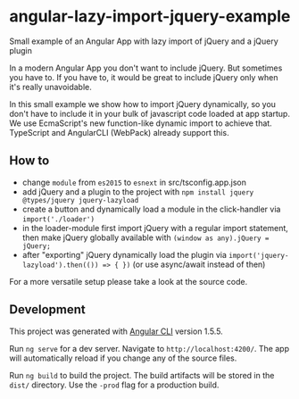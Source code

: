 # angular-lazy-import-jquery-example

Small example of an Angular App with lazy import of jQuery and a jQuery plugin

In a modern Angular App you don't want to include jQuery. But sometimes you have to.
If you have to, it would be great to include jQuery only when it's really unavoidable.

In this small example we show how to import jQuery dynamically,
so you don't have to include it in your bulk of javascript code loaded at app startup.
We use EcmaScript's new function-like dynamic import to achieve that. TypeScript and AngularCLI (WebPack) already support this.


## How to

* change ```module``` from ```es2015``` to ```esnext``` in src/tsconfig.app.json
* add jQuery and a plugin to the project with ```npm install jquery @types/jquery jquery-lazyload```
* create a button and dynamically load a module in the click-handler via ```import('./loader')```
* in the loader-module first import jQuery with a regular import statement, then make jQuery globally available with ```(window as any).jQuery = jQuery;```
* after "exporting" jQuery dynamically load the plugin via ```import('jquery-lazyload').then(()) => { })``` (or use async/await instead of then) 

For a more versatile setup please take a look at the source code.


## Development 

This project was generated with [Angular CLI](https://github.com/angular/angular-cli) version 1.5.5.

Run `ng serve` for a dev server. Navigate to `http://localhost:4200/`. The app will automatically reload if you change any of the source files.

Run `ng build` to build the project. The build artifacts will be stored in the `dist/` directory. Use the `-prod` flag for a production build.

